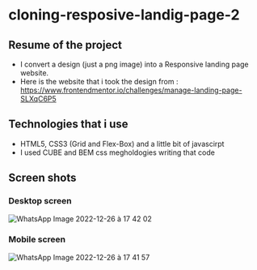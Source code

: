# cloning-resposive-landig-page-2

## Resume of the project
- I convert a design (just a png image)  into a Responsive landing page website.
- Here is the website that i took the design from : https://www.frontendmentor.io/challenges/manage-landing-page-SLXqC6P5
## Technologies that i use
- HTML5, 
  CSS3 (Grid and Flex-Box)
  and a little bit of javascirpt
- I used CUBE and BEM css megholdogies writing that code
## Screen shots
### Desktop screen
![WhatsApp Image 2022-12-26 à 17 42 02](https://user-images.githubusercontent.com/100240279/210574215-21b63c1a-9c7d-4c47-bda6-c1f9070ddf50.jpg)
### Mobile screen
![WhatsApp Image 2022-12-26 à 17 41 57](https://user-images.githubusercontent.com/100240279/210574327-99ba2b62-d551-428f-a2c4-fd93bd9775fb.jpg)
